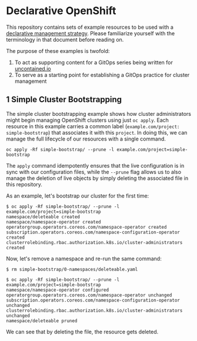 # Declarative OpenShift

This repository contains sets of example resources to be used with a [declarative management strategy](https://kubernetes.io/docs/tasks/manage-kubernetes-objects/declarative-config/). Please familiarize yourself with the terminology in that document before reading on.

The purpose of these examples is twofold:

1. To act as supporting content for a GitOps series being written for [uncontained.io](http://uncontained.io)
2. To serve as a starting point for establishing a GitOps practice for cluster management

## 1 Simple Cluster Bootstrapping

The simple cluster bootstrapping example shows how cluster administrators might begin managing OpenShift clusters using just `oc apply`. Each resource in this example carries a common label (`example.com/project: simple-bootstrap`) that associates it with this `project`. In doing this, we can manage the full lifecycle of our resources with a single command.

```
oc apply -Rf simple-bootstrap/ --prune -l example.com/project=simple-bootstrap
```

The `apply` command idempotently ensures that the live configuration is in sync with our configuration files, while the `--prune` flag allows us to also manage the deletion of live objects by simply deleting the associated file in this repository.

As an example, let's bootstrap our cluster for the first time:

```
$ oc apply -Rf simple-bootstrap/ --prune -l example.com/project=simple-bootstrap
namespace/deleteable created
namespace/namespace-operator created
operatorgroup.operators.coreos.com/namespace-operator created
subscription.operators.coreos.com/namespace-configuration-operator created
clusterrolebinding.rbac.authorization.k8s.io/cluster-administrators created
```

Now, let's remove a namespace and re-run the same command:

```
$ rm simple-bootstrap/0-namespaces/deleteable.yaml

$ oc apply -Rf simple-bootstrap/ --prune -l example.com/project=simple-bootstrap
namespace/namespace-operator configured
operatorgroup.operators.coreos.com/namespace-operator unchanged
subscription.operators.coreos.com/namespace-configuration-operator unchanged
clusterrolebinding.rbac.authorization.k8s.io/cluster-administrators unchanged
namespace/deleteable pruned
```

We can see that by deleting the file, the resource gets deleted.
